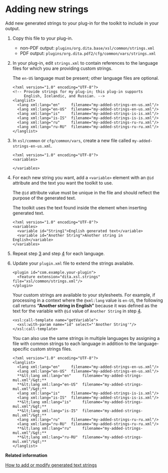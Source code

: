 # Adding new strings

Add new generated strings to your plug-in for the toolkit to include in your output.

1.  Copy this file to your plug-in.

    -   non-PDF output: `plugins/org.dita.base/xsl/common/strings.xml`
    -   PDF output: `plugins/org.dita.pdf2/cfg/common/vars/strings.xml`
2.  In your plug-in, edit `strings.xml` to contain references to the language files for which you are providing custom strings.

    The `en-US` language must be present; other language files are optional.

    ```
    <?xml version="1.0" encoding="UTF-8"?>
    <!-- Provide strings for my plug-in; this plug-in supports
         English, Icelandic, and Russian. -->
    <langlist>
      <lang xml:lang="en"     filename="my-added-strings-en-us.xml"/>
      <lang xml:lang="en-US"  filename="my-added-strings-en-us.xml"/>
      <lang xml:lang="is"     filename="my-added-strings-is-is.xml"/>
      <lang xml:lang="is-IS"  filename="my-added-strings-is-is.xml"/>
      <lang xml:lang="ru"     filename="my-added-strings-ru-ru.xml"/>
      <lang xml:lang="ru-RU"  filename="my-added-strings-ru-ru.xml"/>
    </langlist>
    ```

3.  In `xsl/common` or `cfg/common/vars`, create a new file called `my-added-strings-en-us.xml`.

    ```
    <?xml version="1.0" encoding="UTF-8"?>
    <variables>
    
    </variables>
    ```

4.  For each new string you want, add a `<variable>` element with an `@id` attribute and the text you want the toolkit to use.

    The `@id` attribute value must be unique in the file and should reflect the purpose of the generated text.

    The toolkit uses the text found inside the element when inserting generated text.

    ```
    <?xml version="1.0" encoding="UTF-8"?>
    <variables>
      <variable id="String1">English generated text</variable>
      <variable id="Another String">Another string in English</variable>
    </variables>
    ```

5.  Repeat step [3](adding-new-strings.md#copy-strings) and step [4](adding-new-strings.md#create-strings) for each language.

6.  Update your `plugin.xml` file to extend the strings available.

    ```
    <plugin id="com.example.your-plugin">
      <feature extension="dita.xsl.strings" file="xsl/common/strings.xml"/>
    </plugin>
    ```

    Your custom strings are available to your stylesheets. For example, if processing in a context where the `@xml:lang` value is `en-US`, the following call returns **“Another string in English”** because it was defined as the text for the variable with `@id` value of `Another String` in step [4](adding-new-strings.md#create-strings).

    ```
    <xsl:call-template name="getVariable">
      <xsl:with-param name="id" select="'Another String'"/>
    </xsl:call-template>
    ```

    You can also use the same strings in multiple languages by assigning a file with common strings to each language in addition to the language-specific custom strings files.

    ```
    <?xml version="1.0" encoding="UTF-8"?>
    <langlist>
      <lang xml:lang="en"     filename="my-added-strings-en-us.xml"/>
      <lang xml:lang="en-US"  filename="my-added-strings-en-us.xml"/>
      **&lt;lang xml:lang="en"     filename="my-added-strings-mul.xml"/&gt;**
      **&lt;lang xml:lang="en-US"  filename="my-added-strings-mul.xml"/&gt;**
      <lang xml:lang="is"     filename="my-added-strings-is-is.xml"/>
      <lang xml:lang="is-IS"  filename="my-added-strings-is-is.xml"/>
      **&lt;lang xml:lang="is"     filename="my-added-strings-mul.xml"/&gt;**
      **&lt;lang xml:lang="is-IS"  filename="my-added-strings-mul.xml"/&gt;**
      <lang xml:lang="ru"     filename="my-added-strings-ru-ru.xml"/>
      <lang xml:lang="ru-RU"  filename="my-added-strings-ru-ru.xml"/>
      **&lt;lang xml:lang="ru"     filename="my-added-strings-mul.xml"/&gt;**
      **&lt;lang xml:lang="ru-RU"  filename="my-added-strings-mul.xml"/&gt;**
    </langlist>
    ```


**Related information**  


[How to add or modify generated text strings](../topics/plugin-addgeneratedtext.md)

